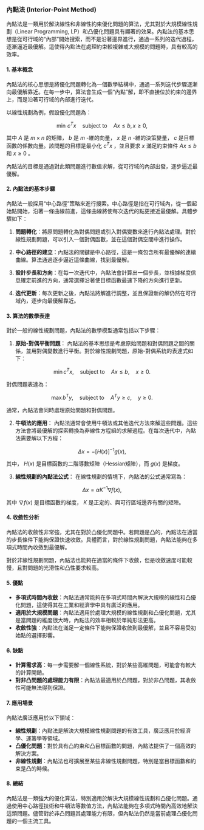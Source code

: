 ### 內點法 (Interior-Point Method)

內點法是一類用於解決線性和非線性約束優化問題的算法，尤其對於大規模線性規劃（Linear Programming, LP）和凸優化問題具有顯著的效果。內點法的基本思想是從可行域的“內部”開始搜索，而不是沿著邊界進行，通過一系列的迭代過程，逐漸逼近最優解。這使得內點法在處理約束較複雜或大規模的問題時，具有較高的效率。

#### 1. **基本概念**

內點法的核心思想是將優化問題轉化為一個數學結構中，通過一系列迭代步驟逐漸向最優解靠近。在每一步中，算法會生成一個“內點”解，即不直接位於約束的邊界上，而是沿著可行域的內部進行迭代。

以線性規劃為例，假設優化問題為：

$$\min \, c^T x \quad \text{subject to} \quad Ax \leq b, \, x \geq 0,$$

其中  $`A`$  是  $`m \times n`$  的矩陣， $`b`$  是  $`m`$ -維的向量， $`x`$  是  $`n`$ -維的決策變量， $`c`$  是目標函數的係數向量。該問題的目標是最小化  $`c^T x`$ ，並且要求  $`x`$  滿足約束條件  $`Ax \leq b`$  和  $`x \geq 0`$ 。

內點法的目標是通過對此類問題進行數值求解，從可行域的內部出發，逐步逼近最優解。

#### 2. **內點法的基本步驟**

內點法一般採用“中心路徑”策略來進行搜索。中心路徑是指在可行域內，從一個起始點開始，沿著一條曲線前進，這條曲線將使每次迭代的點更接近最優解。具體步驟如下：

1. **問題轉化**：將原問題轉化為對偶問題或引入對偶變數來進行內點法處理。對於線性規劃問題，可以引入一個對偶函數，並在這個對偶空間中進行操作。

2. **中心路徑的建立**：內點法的關鍵是中心路徑，這是一條包含所有最優解的連續曲線。算法通過逐步逼近這條曲線，找到最優解。

3. **設計步長和方向**：在每一次迭代中，內點法會計算出一個步長，並根據梯度信息確定前進的方向，通常選擇沿著使目標函數最速下降的方向進行更新。

4. **迭代更新**：每次更新之後，內點法將解進行調整，並且保證新的解仍然在可行域內，逐步向最優解靠近。

#### 3. **算法的數學表達**

對於一般的線性規劃問題，內點法的數學模型通常包括以下步驟：

1. **原始-對偶平衡問題**：
   內點法的基本思想是考慮原始問題和對偶問題之間的關係，並用對偶變數進行平衡。對於線性規劃問題，原始-對偶系統的表達式如下：
   
$$\min c^T x, \quad \text{subject to} \quad Ax \leq b, \quad x \geq 0.$$

   對偶問題表達為：
   
$$\max b^T y, \quad \text{subject to} \quad A^T y \geq c, \quad y \geq 0.$$

   通常，內點法會同時處理原始問題和對偶問題。

2. **牛頓法的應用**：
   內點法通常會使用牛頓法或其他迭代方法來解這些問題。這些方法會將最優解的探索轉換為非線性方程組的求解過程。在每次迭代中，內點法需要解以下方程：
   
$$\Delta x = -[H(x)]^{-1} g(x),$$

   其中， $`H(x)`$  是目標函數的二階導數矩陣（Hessian矩陣），而  $`g(x)`$  是梯度。

3. **線性規劃的內點法公式**：
   在線性規劃的情境下，內點法的公式通常寫為：
   
$$\Delta x = \alpha K^{-1} \nabla f(x),$$

   其中  $`\nabla f(x)`$  是目標函數的梯度， $`K`$  是正定的、與可行區域邊界有關的矩陣。

#### 4. **收斂性分析**

內點法的收斂性非常強，尤其在對於凸優化問題中。若問題是凸的，內點法在適當的步長條件下能夠保證快速收斂。具體而言，對於線性規劃問題，內點法能夠在多項式時間內收斂到最優解。

對於非線性規劃問題，內點法也能夠在適當的條件下收斂，但是收斂速度可能較慢，且對問題的光滑性和凸性要求較高。

#### 5. **優點**

- **多項式時間內收斂**：內點法通常能夠在多項式時間內解決大規模的線性和凸優化問題，這使得其在工業和經濟學中具有廣泛的應用。
- **適用於大規模問題**：內點法適用於處理大規模的線性規劃和凸優化問題，尤其是當問題的維度很大時，內點法的效率相較於單純形法更高。
- **收斂性強**：內點法在滿足一定條件下能夠保證收斂到最優解，並且不容易受初始點的選擇影響。

#### 6. **缺點**

- **計算需求高**：每一步需要解一個線性系統，對於某些高維問題，可能會有較大的計算開銷。
- **對非凸問題的處理能力有限**：內點法最適用於凸問題，對於非凸問題，其收斂性可能無法得到保證。

#### 7. **應用場景**

內點法廣泛應用於以下領域：

- **線性規劃**：內點法是解決大規模線性規劃問題的有效工具，廣泛應用於經濟學、運籌學等領域。
- **凸優化問題**：對於具有凸約束和凸目標函數的問題，內點法提供了一個高效的解決方案。
- **非線性規劃**：內點法也可擴展至某些非線性規劃問題，特別是當目標函數和約束是凸的時候。

#### 8. **總結**

內點法是一類強大的優化算法，特別適用於解決大規模線性規劃和凸優化問題。通過使用中心路徑技術和牛頓法等數值方法，內點法能夠在多項式時間內高效地解決這類問題。儘管對於非凸問題其處理能力有限，但內點法仍然是當前處理凸優化問題的一個主流工具。